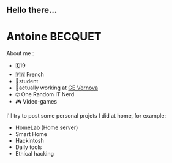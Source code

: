 <!--
**Antoine-Becquet/Antoine-BECQUET** is a ✨ _special_ ✨ repository because its `README.md` (this file) appears on your GitHub profile.

Here are some ideas to get you started:

- 🔭 I’m currently working on ...
- 🌱 I’m currently learning ...
- 👯 I’m looking to collaborate on ...
- 🤔 I’m looking for help with ...
- 💬 Ask me about ...
- 📫 How to reach me: ...
- 😄 Pronouns: ...
- ⚡ Fun fact: ...
-->

## Hello there...

# Antoine BECQUET 

About me :
- 🗓️19
- 🇫🇷 French
- 🎒student
- 🔧actually working at [GE Vernova](gevernova.com)
- 🤓 One Random IT Nerd
- 🎮 Video-games

I'll try to post some personal projets I did at home, for example:

* HomeLab (Home server)
* Smart Home
* Hackintosh
* Daily tools
* Ethical hacking 
